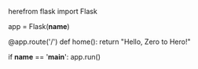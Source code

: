 herefrom flask import Flask

app = Flask(__name__)

@app.route('/')
def home():
    return "Hello, Zero to Hero!"

if __name__ == '__main__':
    app.run()
